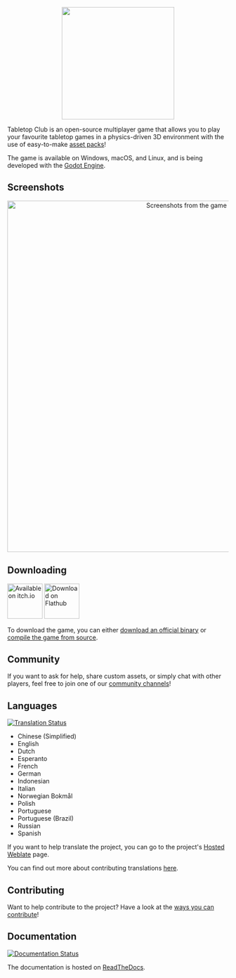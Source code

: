 <p align="center">
  <a href="https://tabletopclub.net" target="_blank">
    <img src="tabletop_club_logo.svg" width="256">
  </a>
</p>

Tabletop Club is an open-source multiplayer game that allows you to play your
favourite tabletop games in a physics-driven 3D environment with the use of
easy-to-make
[asset packs](https://docs.tabletopclub.net/en/stable/custom_assets/asset_packs/index.html)!

The game is available on Windows, macOS, and Linux, and is being developed with
the [Godot Engine](https://godotengine.org/).

## Screenshots

<p align="center">
  <img src="screenshots.jpg" alt="Screenshots from the game" width="800">
</p>

## Downloading

<p>
  <a href="https://drwhut.itch.io/tabletop-club"><img src="https://static.itch.io/images/badge-color.svg" alt="Available on itch.io" height="80"></a>
  <a href="https://flathub.org/apps/net.tabletopclub.TabletopClub"><img height="80" alt="Download on Flathub" src="https://dl.flathub.org/assets/badges/flathub-badge-en.png"/></a>
</p>

To download the game, you can either
[download an official binary](https://docs.tabletopclub.net/en/stable/general/download/downloading_binaries.html)
or
[compile the game from source](https://docs.tabletopclub.net/en/stable/general/download/compiling_from_source.html).

## Community

If you want to ask for help, share custom assets, or simply chat with other
players, feel free to join one of our
[community channels](https://tabletopclub.net/community)!

## Languages

[![Translation Status](https://hosted.weblate.org/widgets/tabletop-club/-/svg-badge.svg)](https://hosted.weblate.org/engage/tabletop-club/)

* Chinese (Simplified)
* English
* Dutch
* Esperanto
* French
* German
* Indonesian
* Italian
* Norwegian Bokmål
* Polish
* Portuguese
* Portuguese (Brazil)
* Russian
* Spanish

If you want to help translate the project, you can go to the project's
[Hosted Weblate](https://hosted.weblate.org/engage/tabletop-club/) page.

You can find out more about contributing translations
[here](https://docs.tabletopclub.net/en/stable/general/contributing/ways_to_contribute.html#translating-the-project).

## Contributing

Want to help contribute to the project? Have a look at the
[ways you can contribute](https://docs.tabletopclub.net/en/stable/general/contributing/ways_to_contribute.html)!

## Documentation

[![Documentation Status](https://readthedocs.org/projects/tabletop-club/badge/?version=latest)](https://docs.tabletopclub.net/en/stable/?badge=latest)

The documentation is hosted on [ReadTheDocs](https://docs.tabletopclub.net/en/stable).
